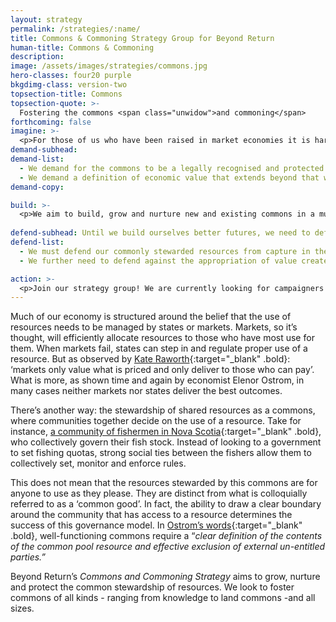 ```yaml
---
layout: strategy
permalink: /strategies/:name/
title: Commons & Commoning Strategy Group for Beyond Return
human-title: Commons & Commoning
description:
image: /assets/images/strategies/commons.jpg
hero-classes: four20 purple
bkgdimg-class: version-two
topsection-title: Commons
topsection-quote: >-
  Fostering the commons <span class="unwidow">and commoning</span>
forthcoming: false
imagine: >-
  <p>For those of us who have been raised in market economies it is hard to imagine a way out of ‘tragedy of the commons’ type scenarios. Yet, in reality, many commons around the world are flourishing. We aim to bring these stories to wider audiences and to imagine new commons in all areas of economic life. For instance, what would a global water commons look like?</p>
demand-subhead:
demand-list: 
  - We demand for the commons to be a legally recognised and protected form of resource management.
  - We demand a definition of economic value that extends beyond that which is measurable in monetary value. We hold that GDP is not an appropriate measure of an economy’s success.
demand-copy:

build: >-
  <p>We aim to build, grow and nurture new and existing commons in a multitude of spaces. In the digital space, knowledge and data commons can provide a viable alternative to content paywalled by corporations. In the physical space, land and water commons could help protect and steward vital resources in more sustainable and just ways. In the socio-economic space, land commons can help foster communities and guarantee affordable housing.</p>
  
defend-subhead: Until we build ourselves better futures, we need to defend against the worst harms.
defend-list: 
  - We must defend our commonly stewarded resources from capture in the form of, for instance, land and water grabbing. 
  - We further need to defend against the appropriation of value created by a commons, such as knowledge and ideas. To this end, we focus on the development and promotion of legal tools such as trusts, property rights and licenses to ensure that resources stewarded by a commons stay in the commons.

action: >-
  <p>Join our strategy group! We are currently looking for campaigners and social media strategists to join our group. Please sign up to join Beyond Return and join one of our recurring onboarding sessions on Sunday (we announce those on Twitter)!</p>
---
```


Much of our economy is structured around the belief that the use of resources needs to be managed by states or markets. Markets, so it’s thought, will efficiently allocate resources to those who have most use for them. When markets fail, states can step in and regulate proper use of a resource. But as observed by [Kate Raworth](https://www.kateraworth.com/){:target="_blank" .bold}: ‘markets only value what is priced and only deliver to those who can pay’. What is more, as shown time and again by economist Elenor Ostrom, in many cases neither markets nor states deliver the best outcomes.

There’s another way: the stewardship of shared resources as a commons, where communities together decide on the use of a resource. Take for instance, [a community of fishermen in Nova Scotia](https://poseidon01.ssrn.com/delivery.php?ID=088024100123020118117095018077020065121004001038027088066090116107020106065119064098119033023106033000111097106004115000090083106034037051088091092014012071013092127041026076024112097113085003127023094094106073102030110085023006087100071007106021024017&EXT=pdf){:target="_blank" .bold}, who collectively govern their fish stock. Instead of looking to a government to set fishing quotas, strong social ties between the fishers allow them to collectively set, monitor and enforce rules.

This does not mean that the resources stewarded by this commons are for anyone to use as they please. They are distinct from what is colloquially referred to as a ‘common good’. In fact, the ability to draw a clear boundary around the community that has access to a resource determines the success of this governance model. In [Ostrom’s words](https://wtf.tw/ref/ostrom_1990.pdf){:target="_blank" .bold}, well-functioning commons require a “*clear definition of the contents of the common pool resource and effective exclusion of external un-entitled parties.”*

Beyond Return’s *Commons and Commoning Strategy* aims to grow, nurture and protect the common stewardship of resources. We look to foster commons of all kinds - ranging from knowledge to land commons -and all sizes.
